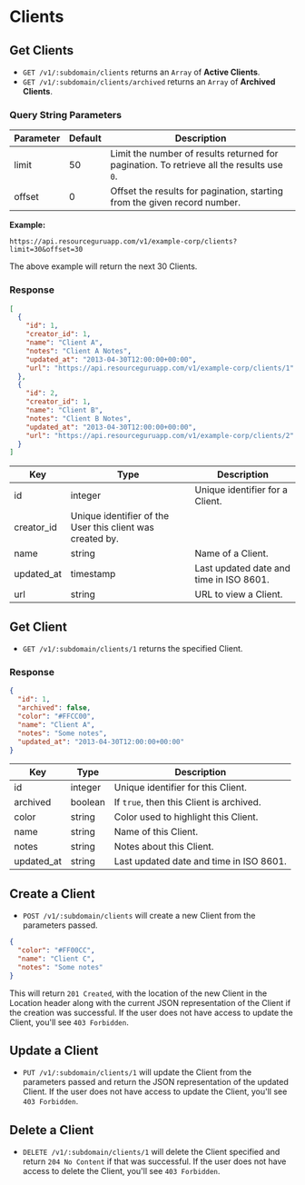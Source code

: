 # Clients

## Get Clients

* `GET /v1/:subdomain/clients` returns an `Array` of **Active Clients**.
* `GET /v1/:subdomain/clients/archived` returns an `Array` of **Archived Clients**.

### Query String Parameters

Parameter | Default | Description
--- | --- | --- |
limit | 50 | Limit the number of results returned for pagination. To retrieve all the results use `0`.
offset | 0 | Offset the results for pagination, starting from the given record number.

**Example:**

```
https://api.resourceguruapp.com/v1/example-corp/clients?limit=30&offset=30
```

The above example will return the next 30 Clients.

### Response

```json
[
  {
    "id": 1,
    "creator_id": 1,
    "name": "Client A",
    "notes": "Client A Notes",
    "updated_at": "2013-04-30T12:00:00+00:00",
    "url": "https://api.resourceguruapp.com/v1/example-corp/clients/1"
  },
  {
    "id": 2,
    "creator_id": 1,
    "name": "Client B",
    "notes": "Client B Notes",
    "updated_at": "2013-04-30T12:00:00+00:00",
    "url": "https://api.resourceguruapp.com/v1/example-corp/clients/2"
  }
]
```

Key | Type | Description
--- | --- | ---
id | integer | Unique identifier for a Client.
creator_id | Unique identifier of the User this client was created by.
name | string | Name of a Client.
updated_at | timestamp | Last updated date and time in ISO 8601.
url | string | URL to view a Client.

## Get Client

* `GET /v1/:subdomain/clients/1` returns the specified Client.

### Response

```json
{
  "id": 1,
  "archived": false,
  "color": "#FFCC00",
  "name": "Client A",
  "notes": "Some notes",
  "updated_at": "2013-04-30T12:00:00+00:00"
}
```

Key | Type | Description
--- | --- | ---
id | integer | Unique identifier for this Client.
archived | boolean | If `true`, then this Client is archived.
color | string | Color used to highlight this Client.
name | string | Name of this Client.
notes | string | Notes about this Client.
updated_at | string | Last updated date and time in ISO 8601.

## Create a Client

* `POST /v1/:subdomain/clients` will create a new Client from the parameters passed.

```json
{
  "color": "#FF00CC",
  "name": "Client C",
  "notes": "Some notes"
}
```

This will return `201 Created`, with the location of the new Client in the Location header
along with the current JSON representation of the Client if the creation was successful.
If the user does not have access to update the Client, you'll see `403 Forbidden`.

## Update a Client

* `PUT /v1/:subdomain/clients/1` will update the Client from the parameters passed and return
the JSON representation of the updated Client. If the user does not have access to update
the Client, you'll see `403 Forbidden`.

## Delete a Client

* `DELETE /v1/:subdomain/clients/1` will delete the Client specified and return `204 No Content`
if that was successful. If the user does not have access to delete the Client, you'll see `403 Forbidden`.

